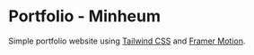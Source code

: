 # Portfolio - Minheum

Simple portfolio website using [Tailwind CSS](https://tailwindcss.com/) and [Framer Motion](https://www.framer.com/motion/).
